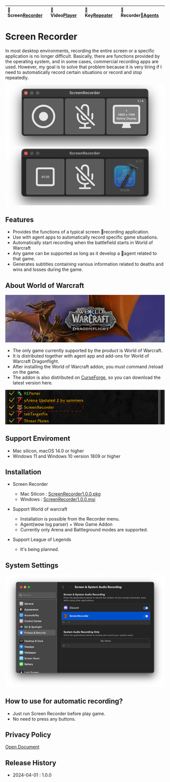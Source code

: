 | 🐻 Screen[Recorder](/ScreenRecorder) | 🐯 Video[Player](/VideoPlayer) | 🐼 Key[Repeater](/KeyRepeater) | 🐥 Recorder[Agents](#) |
|:----------|:----------|:----------|:----------|

# Screen Recorder
In most desktop environments, recording the entire screen or a specific application is no longer difficult. Basically, there are functions provided by the operating system, and in some cases, commercial recording apps are used. However, my goal is to solve that problem because it is very tiring if I need to automatically record certain situations or record and stop repeatedly.

![](images/recorder-normal.png) 
![](images/recorder-ing.png)

## Features
- Provides the functions of a typical screen recording application.
- Use with agent apps to automatically record specific game situations.
- Automatically start recording when the battlefield starts in World of Warcraft
- Any game can be supported as long as it develop a agent related to that game.
- Generates subtitles containing various information related to deaths and wins and losses during the game.

## About World of Warcraft
![](images/wow-dragon-flight.jpg)

- The only game currently supported by the product is World of Warcraft.
- It is distributed together with agent app and add-ons for World of Warcraft Dragonflight.
- After installing the World of Warcraft addon, you must command /reload on the game.
- The addon is also distributed on [CurseForge](https://www.curseforge.com), so you can download the latest version here.

![](images/wow-addon.png)


## Support Enviroment
- Mac silicon, macOS 14.0 or higher
- Windows 11 and Windows 10 version 1809 or higher

## Installation
- Screen Recorder
    - Mac Silicon : [ScreenRecorder1.0.0.pkg](#)
    - Windows : [ScreenRecorder1.0.0.msi](#)

- Support World of warcraft
    - Installation is possible from the Recorder menu.
    - Agent(wow log parser) + Wow Game Addon
    - Currently only Arena and Battleground modes are supported.

- Support League of Legends
    - It's being planned.

## System Settings
![](images/recorder-setting.png)


## How to use for automatic recording?
- Just run Screen Recorder before play game.
- No need to press any buttons.


## Privacy Policy
[Open Document](policy)


## Release History
- 2024-04-01 : 1.0.0


